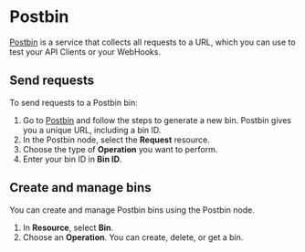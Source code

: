 # Postbin

[Postbin](https://www.toptal.com/developers/postbin/) is a service that collects all requests to a URL, which you can use to test your API Clients or your WebHooks.


## Send requests

To send requests to a Postbin bin:

1. Go to [Postbin](https://www.toptal.com/developers/postbin/) and follow the steps to generate a new bin. Postbin gives you a unique URL, including a bin ID.
2. In the Postbin node, select the **Request** resource.
3. Choose the type of **Operation** you want to perform.
4. Enter your bin ID in **Bin ID**.

## Create and manage bins

You can create and manage Postbin bins using the Postbin node. 

1. In **Resource**, select **Bin**.
2. Choose an **Operation**. You can create, delete, or get a bin.